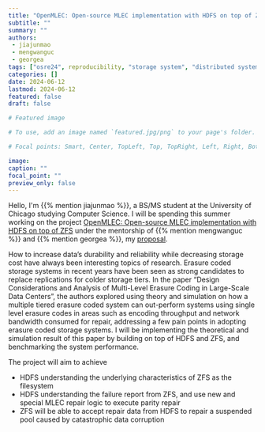 ```yaml
---
title: "OpenMLEC: Open-source MLEC implementation with HDFS on top of ZFS"
subtitle: ""
summary: ""
authors:
 - jiajunmao
 - mengwanguc
 - georgea
tags: ["osre24", reproducibility, "storage system", "distributed system"]
categories: []
date: 2024-06-12
lastmod: 2024-06-12
featured: false
draft: false

# Featured image

# To use, add an image named `featured.jpg/png` to your page's folder.

# Focal points: Smart, Center, TopLeft, Top, TopRight, Left, Right, BottomLeft, Bottom, BottomRight.

image:
caption: ""
focal_point: ""
preview_only: false
---
```


Hello, I'm {{% mention jiajunmao %}}, a BS/MS student at the University of Chicago studying Computer Science. I will be spending this summer working on the project [OpenMLEC: Open-source MLEC implementation with HDFS on top of ZFS](/project/osre24/ornl/openmlec/) under the mentorship of {{% mention mengwanguc %}}
and {{% mention georgea %}}, my [proposal](https://docs.google.com/document/d/1nYgNlGdl0jUgW8avpu671oRpMoxaZHZPwlDfBNXRVro/edit?usp=sharing).

How to increase data’s durability and reliability while decreasing storage cost have always been interesting topics of research. Erasure coded storage systems in recent years have been seen as strong candidates to replace replications for colder storage tiers. In the paper “Design Considerations and Analysis of Multi-Level Erasure Coding in Large-Scale Data Centers”, the authors explored using theory and simulation on how a multiple tiered erasure coded system can out-perform systems using single level erasure codes in areas such as encoding throughput and network bandwidth consumed for repair, addressing a few pain points in adopting erasure coded storage systems. I will be implementing the theoretical and simulation result of this paper by building on top of HDFS and ZFS, and benchmarking the system performance.

The project will aim to achieve
- HDFS understanding the underlying characteristics of ZFS as the filesystem
- HDFS understanding the failure report from ZFS, and use new and special MLEC repair logic to execute parity repair
- ZFS will be able to accept repair data from HDFS to repair a suspended pool caused by catastrophic data corruption




